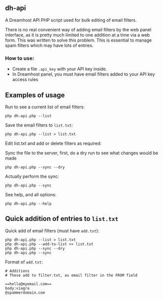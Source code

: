 ## dh-api

A Dreamhost API PHP script used for bulk editing of email filters.

There is no real convenient way of adding email filters by the web panel interface, as it is pretty much limited to one addition at a time via a web form. This was written to solve this problem. This is essential to manage spam filters which may have lots of entries.

### How to use:

* Create a file `.api_key` with your API key inside.
* In Dreamhost panel, you must have email filters added to your API key access rules

## Examples of usage

Run to see a current list of email filters:

	php dh-api.php --list

Save the email filters to `list.txt`:
	
	php dh-api.php --list > list.txt

Edit list.txt and add or delete filters as required:

Sync the file to the server, first, do a dry run to see what changes would be made

	php dh-api.php --sync --dry

Actually perform the sync:

	php dh-api.php --sync

See help, and all options:

	php dh-api.php --help

## Quick addition of entries to `list.txt`

Quick add of email filters (must have `add.txt`):

	php dh-api.php --list > list.txt
	php dh-api.php --add-to-list >> list.txt
	php dh-api.php --sync --dry
	php dh-api.php --sync

Format of `add.txt`:

	# Additions
	# These add to filter.txt, as email filter in the FROM field

	==hello@myemail.com==
	body:viagra
	@spammerdomain.com

